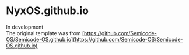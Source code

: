 # NyxOS.github.io
In development  
The original template was from [https://github.com/Semicode-OS/Semicode-OS.github.io](https://github.com/Semicode-OS/Semicode-OS.github.io)  